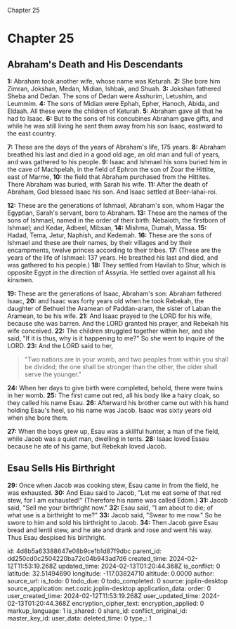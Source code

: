 Chapter 25

# Chapter 25

## Abraham's Death and His Descendants

**1:** Abraham took another wife, whose name was Keturah.
**2:** She bore him Zimran, Jokshan, Medan, Midian, Ishbak, and Shuah.
**3:** Jokshan fathered Sheba and Dedan. The sons of Dedan were Asshurim, Letushim, and Leummim.
**4:** The sons of Midian were Ephah, Epher, Hanoch, Abida, and Eldaah. All these were the children of Keturah.
**5:** Abraham gave all that he had to Isaac.
**6:** But to the sons of his concubines Abraham gave gifts, and while he was still living he sent them away from his son Isaac, eastward to the east country.

**7:** These are the days of the years of Abraham's life, 175 years.
**8:** Abraham breathed his last and died in a good old age, an old man and full of years, and was gathered to his people.
**9:** Isaac and Ishmael his sons buried him in the cave of Machpelah, in the field of Ephron the son of Zoar the Hittite, east of Marme,
**10:** the field that Abraham purchased from the Hittites. There Abraham was buried, with Sarah his wife.
**11:** After the death of Abraham, God blessed Isaac his son. And Isaac settled at Beer-lahai-roi.

**12:** These are the generations of Ishmael, Abraham's son, whom Hagar the Egyptian, Sarah's servant, bore to Abraham.
**13:** These are the names of the sons of Ishmael, named in the order of their birth: Nebaioth, the firstborn of Ishmael; and Kedar, Adbeel, Mibsan,
**14:** Mishma, Dumah, Massa.
**15:** Hadad, Tema, Jetur, Naphish, and Kedemah.
**16:** These are the sons of Ishmael and these are their names, by their villages and by their encampments, twelve princes according to their tribes.
**17:** (These are the years of the life of Ishmael: 137 years. He breathed his last and died, and was gathered to his people.)
**18:** They settled from Havilah to Shur, which is opposite Egypt in the direction of Assyria. He settled over against all his kinsmen.

**19:** These are the generations of Isaac, Abraham's son: Abraham fathered Isaac,
**20:** and Isaac was forty years old when he took Rebekah, the daughter of Bethuel the Aramean of Paddan-aram, the sister of Laban the Aramean, to be his wife.
**21:** And Isaac prayed to the LORD for his wife, because she was barren. And the LORD granted his prayer, and Rebekah his wife conceived.
**22:** The children struggled together within her, and she said, "If it is thus, why is it happening to me?" So she went to inquire of the LORD.
**23:** And the LORD said to her,
> "Two nations are in your womb,
> and two peoples from within you shall be divided;
> the one shall be stronger than the other,
> the older shall serve the younger."

**24:** When her days to give birth were completed, behold, there were twins in her womb.
**25:** The first came out red, all his body like a hairy cloak, so they called his name Esau.
**26:** Afterward his brother came out with his hand holding Esau's heel, so his name was Jacob. Isaac was sixty years old when she bore them.

**27:** When the boys grew up, Esau was a skillful hunter, a man of the field, while Jacob was a quiet man, dwelling in tents.
**28:** Isaac loved Essau because he ate of his game, but Rebekah loved Jacob.

## Esau Sells His Birthright

**29:** Once when Jacob was cooking stew, Esau came in from the field, he was exhausted.
**30:** And Esau said to Jacob, "Let me eat some of that red stew, for I am exhausted!" (Therefore his name was called Edom.)
**31:** Jacob said, "Sell me your birthright now."
**32:** Esau said, "I am about to die; of what use is a birthright to me?"
**33:** Jacob said, "Swear to me now." So he swore to him and sold his birthright to Jacob.
**34:** Then Jacob gave Esau bread and lentil stew, and he ate and drank and rose and went his way. Thus Esau despised his birthright.


id: 4d8b5a63388647e08b9ce1b1d87f9dbc
parent_id: dd250cd0c2504220ba72c04b943ad7d6
created_time: 2024-02-12T11:53:19.268Z
updated_time: 2024-02-13T01:20:44.368Z
is_conflict: 0
latitude: 32.51494690
longitude: -117.03824710
altitude: 0.0000
author: 
source_url: 
is_todo: 0
todo_due: 0
todo_completed: 0
source: joplin-desktop
source_application: net.cozic.joplin-desktop
application_data: 
order: 0
user_created_time: 2024-02-12T11:53:19.268Z
user_updated_time: 2024-02-13T01:20:44.368Z
encryption_cipher_text: 
encryption_applied: 0
markup_language: 1
is_shared: 0
share_id: 
conflict_original_id: 
master_key_id: 
user_data: 
deleted_time: 0
type_: 1